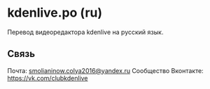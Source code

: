 # kdenlive.po (ru)
Перевод видеоредактора kdenlive на русский язык.
## Связь
Почта: smolianinow.colya2016@yandex.ru
Сообщество Вконтакте: https://vk.com/clubkdenlive
